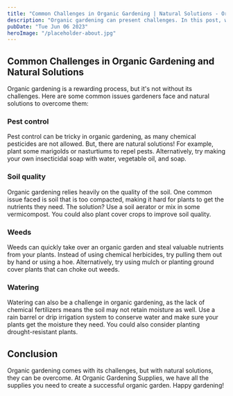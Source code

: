 ```yaml
---
title: "Common Challenges in Organic Gardening | Natural Solutions - Organic Gardening Supplies"
description: "Organic gardening can present challenges. In this post, we discuss common problems faced in organic gardening and offer natural solutions. Find all your organic gardening supplies at our store."
pubDate: "Tue Jun 06 2023"
heroImage: "/placeholder-about.jpg"
---
```


## Common Challenges in Organic Gardening and Natural Solutions

Organic gardening is a rewarding process, but it&#39;s not without its challenges. Here are some common issues gardeners face and natural solutions to overcome them:

### Pest control

Pest control can be tricky in organic gardening, as many chemical pesticides are not allowed. But, there are natural solutions! For example, plant some marigolds or nasturtiums to repel pests. Alternatively, try making your own insecticidal soap with water, vegetable oil, and soap. 

### Soil quality

Organic gardening relies heavily on the quality of the soil. One common issue faced is soil that is too compacted, making it hard for plants to get the nutrients they need. The solution? Use a soil aerator or mix in some vermicompost. You could also plant cover crops to improve soil quality.

### Weeds

Weeds can quickly take over an organic garden and steal valuable nutrients from your plants. Instead of using chemical herbicides, try pulling them out by hand or using a hoe. Alternatively, try using mulch or planting ground cover plants that can choke out weeds.

### Watering

Watering can also be a challenge in organic gardening, as the lack of chemical fertilizers means the soil may not retain moisture as well. Use a rain barrel or drip irrigation system to conserve water and make sure your plants get the moisture they need. You could also consider planting drought-resistant plants.

## Conclusion

Organic gardening comes with its challenges, but with natural solutions, they can be overcome. At Organic Gardening Supplies, we have all the supplies you need to create a successful organic garden. Happy gardening!